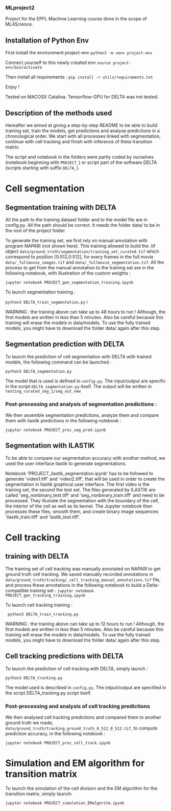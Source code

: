 ### MLproject2
Project for the EPFL Machine Learning course done in the scope of ML4Science.

## Installation of Python Env

First install the environment project-env
`python3 -m venv project-env` 

Connect yourself to this newly created env
`source project-env/bin/activate`

Then install all requirements : 
`pip install -r utils/requirements.txt`

Enjoy !

Tested on MACOSX Catalina. Tensorflow-GPU for DELTA was not tested. 

## Description of the methods used

Hereafter we aimed at giving a step-by-step README to be able to build training set, train the models, get predictions and analyse predictions in a chronological order. We start with all processes linked with segmentation, continue with cell tracking and finish with inference of theta transition matrix.

The script and notebook in the folders were partly coded by ourselves  (notebook beginning with `PROJECT_`) or script part of the software DELTA (scripts starting with suffix `DELTA_`). 

# Cell segmentation

## Segmentation training with DELTA 
 
All the path to the training dataset folder and to the model file are in config.py. All the path should be correct. It needs the folder data/ to be in the root of the project folder.

To generate the training set, we first rely on manual annotation with program NAPARI (not shown here). This training allowed to build the .tif object `data/ground_truth/segmentation/training_set_curated.tif` which correspond to position [0:512,0:512], for every frames in the full movie `data/_fullmovie_images.tif` and `data/_fullmovie_segmentation.tif`. All the process to get from the manual annotation to the training set are in the following notebook, with illustration of the custom weights : 

`jupyter notebook PROJECT_gen_segmentation_training.ipynb`

To launch segmentation training : 

`python3 DELTA_train_segmentation.py` i

WARNING : the training above can take up to 48 hours to run ! Although, the first models are written in less than 5 minutes. Also be careful because this training will erase the models in data/models. To use the fully trained models, you might have to download the folder data/ again after this step.

## Segmentation prediction with DELTA 

To launch the prediction of cell segmentation with DELTA with trained models, the following command can be launched : 

`python3 DELTA_segmentation.py` 

The model that is used is defined in `config.py`. The input/output are specific in the script `DELTA_segmentation.py` itself. The output will be written in `testing_curated_seg_1/seg_out_new`  

### Post-processing and analysis of segmentation predictions : 

We then assemble segmentation predictions, analyze them and compare them with ilastik predictions in the following notebook : 

`jupyter notebook PROJECT_proc_seg_pred.ipynb`

## Segmentation with ILASTIK

To be able to compare our segmentation accuracy with another method, we used the user interface ilastik to generate segmentations. 

Notebook 'PROJECT_ilastik_segmentation.ipynb' has to be followed to generate 'video1.tiff' and 'video2.tiff', that will be used in order to create the segmentation in Ilastik graphical user interface. The first video is the training set, the second the test set. The files generated by ILASTIK are called 'seg_nonbinary_test.tiff' and 'seg_nonbinary_train.tiff' and need to be processed. They illustate the segmentation with the boundary of the cell, the interior of the cell as well as its kernel. The Jupyter notebook then processes these files, smooth them, and create binary image sequences 'ilastik_train.tiff' and 'lastik_test.tiff'.

# Cell tracking 

## training with DELTA

The training set of cell tracking was manually annotated on NAPARI to get ground truth cell tracking. We saved manually recorded annotations in `data/ground_truth/tracking/_cell_tracking_manual_annotations.tif` file, and process these annotations in the following notebook to build a Delta-compatible training set : 
`jupyter notebook PROJECT_gen_tracking_training.ipynb` 

To launch cell tracking training : 

` python3 DELTA_train_tracking.py`

WARNING : the training above can take up to 12 hours to run ! Although, the first models are written in less than 5 minutes. Also be careful because this training will erase the models in data/models. To use the fully trained models, you might have to download the folder data/ again after this step.

## Cell tracking predictions with DELTA

To launch the prediction of cell tracking with DELTA, simply launch :  

`python3 DELTA_tracking.py`

The model used is described in `config.py`. The intput/output are specified in the script DELTA_tracking.py script itself. 

### Post-processing and analysis of cell tracking predictions 

We then analysed cell tracking predictions and compared them to another ground truth we made, `data/ground_truth/tracking_ground_truth_0_512_0_512.tif`, to compute prediction accuracy, in the following notebook : 

`jupyter notebook PROJECT_proc_cell_track.ipynb`


# Simulation and EM algorithm for transition matrix
To launch the simulation of the cell division and the EM algorithm for the transition matrix, simply launch:

`jupyter notebook PROJECT_simulation_EMalgoritm.ipynb`

